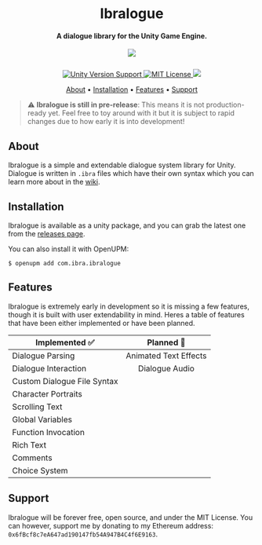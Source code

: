 <h1 align="center">  
Ibralogue
</h1>
<h4 align="center"> A dialogue library for the Unity Game Engine.
</h4>
<p align="center">
  <img src="https://user-images.githubusercontent.com/61324615/127469053-8eaf01dd-eb49-446d-ab0b-3795e874d841.gif">
</p>

<p align="center" style="margin-top: 25px;">
 <a href="https://unity3d.com/get-unity/download">
 <img src="https://img.shields.io/badge/unity-2019.1%2B-blue.svg" alt="Unity Version Support">
 <a href="https://github.com/ibra/Ibralogue/blob/master/LICENSE">
 <img src="https://img.shields.io/badge/License-MIT-brightgreen.svg" alt="MIT License">
   <a href="https://openupm.com/packages/com.ibra.ibralogue/"><img src="https://img.shields.io/npm/v/com.ibra.ibralogue?label=openupm&amp;registry_uri=https://package.openupm.com" /></a>
</p>
   
<p align="center">
  <a href="#about">About</a> •
  <a href="#installation">Installation</a> •
  <a href="#features">Features</a> •
  <a href="#support">Support</a>   
</p>
   
> :warning: **Ibralogue is still in pre-release**: This means it is not production-ready yet. Feel free to toy around with it but it is subject to rapid changes due to how early it is into development!

## About

Ibralogue is a simple and extendable dialogue system library for Unity. Dialogue is written in `.ibra` files which have their own syntax which you can
learn more about in the [wiki](https://github.com/ibra/Ibralogue/wiki).

## Installation

Ibralogue is available as a unity package, and you can grab the latest one from the [releases page](https://github.com/ibra/Ibralogue/releases).

You can also install it with OpenUPM:

```
$ openupm add com.ibra.ibralogue
```

## Features

Ibralogue is extremely early in development so it is missing a few features, though it is built with user extendability in mind. Heres a table of features that have been either implemented or have been planned.

| Implemented ✅              |      Planned 🚧       |
| --------------------------- | :-------------------: |
| Dialogue Parsing            | Animated Text Effects |
| Dialogue Interaction        |    Dialogue Audio     |
| Custom Dialogue File Syntax |                       |
| Character Portraits         |                       |
| Scrolling Text              |
| Global Variables            |
| Function Invocation         |
| Rich Text                   |
| Comments                    |
| Choice System               |
## Support

Ibralogue will be forever free, open source, and under the MIT License. You can however, support me by donating to my Ethereum address: `0x6fBcf8c7eA647ad190147fb54A947B4C4f6E9163`.
